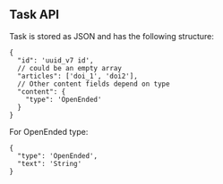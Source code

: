 ## Task API
Task is stored as JSON and has the following structure:

```json5
{
  "id": 'uuid_v7 id',
  // could be an empty array
  "articles": ['doi_1', 'doi2'],
  // Other content fields depend on type
  "content": {
    "type": 'OpenEnded'
  }
}
```

For OpenEnded type:

```json5
{
  "type": 'OpenEnded',
  "text": 'String'
}
```